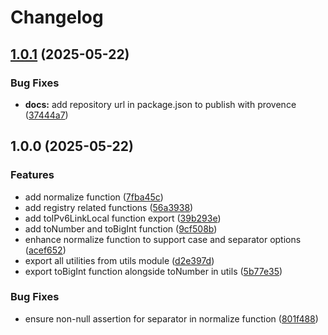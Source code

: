 # Changelog

## [1.0.1](https://github.com/InBrowserApp/mac-address/compare/v1.0.0...v1.0.1) (2025-05-22)


### Bug Fixes

* **docs:** add repository url in package.json to publish with provence ([37444a7](https://github.com/InBrowserApp/mac-address/commit/37444a7501ce1a132690888593a852fb48340e9a))

## 1.0.0 (2025-05-22)


### Features

* add normalize function ([7fba45c](https://github.com/InBrowserApp/mac-address/commit/7fba45ce75fca1a73b7907fac745af3792d43a2b))
* add registry related functions ([56a3938](https://github.com/InBrowserApp/mac-address/commit/56a393850fe46db6b7636d886c42dd5f5e473759))
* add toIPv6LinkLocal function export ([39b293e](https://github.com/InBrowserApp/mac-address/commit/39b293ea26ab792ff73c572173e1bff00436011b))
* add toNumber and toBigInt function ([9cf508b](https://github.com/InBrowserApp/mac-address/commit/9cf508bae5db6630ffe78aee95a84806c9e7d3f5))
* enhance normalize function to support case and separator options ([acef652](https://github.com/InBrowserApp/mac-address/commit/acef652a0134ae0da45f0cf6342ef9b141338627))
* export all utilities from utils module ([d2e397d](https://github.com/InBrowserApp/mac-address/commit/d2e397d7fe696a468f354bc9c0441d4805bcdc01))
* export toBigInt function alongside toNumber in utils ([5b77e35](https://github.com/InBrowserApp/mac-address/commit/5b77e350a588f7824c70b96def348228ac569d8f))


### Bug Fixes

* ensure non-null assertion for separator in normalize function ([801f488](https://github.com/InBrowserApp/mac-address/commit/801f488e7ec8df7c8fa9ad2f6e25131a6ead050f))
